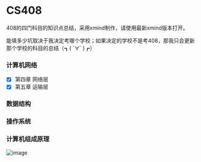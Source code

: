 # CS408
408的四门科目的知识点总结，采用xmind制作，请使用最新xmind版本打开。  

能填多少坑取决于我决定考哪个学校；如果决定的学校不是考408，那我只会更新那个学校的科目的总结（┓( ´∀` )┏）

### 计算机网络
+ [x] 第四章 网络层
+ [x] 第五章 运输层
### 数据结构
### 操作系统
### 计算机组成原理

![image](https://images.cnblogs.com/cnblogs_com/unknown404/1368664/o_200228080609138b9120a159048225d7ead2d9f7bea6.jpg)